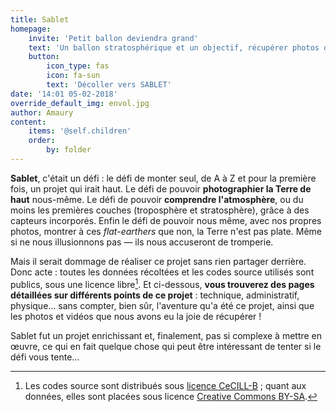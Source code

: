 ```yaml
---
title: Sablet
homepage:
    invite: 'Petit ballon deviendra grand'
    text: 'Un ballon stratosphérique et un objectif, récupérer photos de la Terre et données de l''atmosphère… le tout avec nos petits moyens : voilà le projet Sablet.'
    button:
        icon_type: fas
        icon: fa-sun
        text: 'Décoller vers SABLET'
date: '14:01 05-02-2018'
override_default_img: envol.jpg
author: Amaury
content:
    items: '@self.children'
    order:
        by: folder
---
```


**Sablet**, c'était un défi : le défi de monter seul, de A à Z et pour la première fois, un projet qui irait haut. Le défi de pouvoir **photographier la Terre de haut** nous-même. Le défi de pouvoir **comprendre l'atmosphère**, ou du moins les premières couches (troposphère et stratosphère), grâce à des capteurs incorporés. Enfin le défi de pouvoir nous même, avec nos propres photos, montrer à ces _flat-earthers_ que non, la Terre n'est pas plate. Même si ne nous illusionnons pas — ils nous accuseront de tromperie.

Mais il serait dommage de réaliser ce projet sans rien partager derrière. Donc acte : toutes les données récoltées et les codes source utilisés sont publics, sous une licence libre[^licences]. Et ci-dessous, **vous trouverez des pages détaillées sur différents points de ce projet** : technique, administratif, physique… sans compter, bien sûr, l'aventure qu'a été ce projet, ainsi que les photos et vidéos que nous avons eu la joie de récupérer !

Sablet fut un projet enrichissant et, finalement, pas si complexe à mettre en œuvre, ce qui en fait quelque chose qui peut être intéressant de tenter si le défi vous tente…

[^licences]: Les codes source sont distribués sous [licence CeCILL-B](http://www.cecill.info/licences/Licence_CeCILL-B_V1-fr.html) ; quant aux données, elles sont placées sous licence [Creative Commons BY-SA](https://creativecommons.org/licenses/by-sa/4.0/deed.fr).